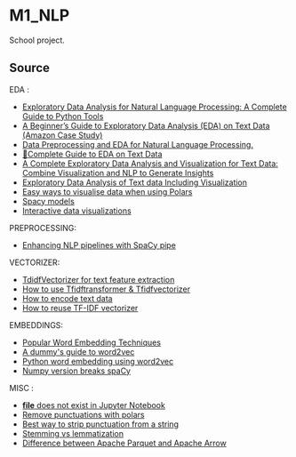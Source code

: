 # M1_NLP
School project.


## Source

EDA :
- [Exploratory Data Analysis for Natural Language Processing: A Complete Guide to Python Tools](https://neptune.ai/blog/exploratory-data-analysis-natural-language-processing-tools) 
- [A Beginner’s Guide to Exploratory Data Analysis (EDA) on Text Data (Amazon Case Study)](https://www.analyticsvidhya.com/blog/2020/04/beginners-guide-exploratory-data-analysis-text-data/)
- [Data Preprocessing and EDA for Natural Language Processing.](https://medium.com/geekculture/data-preprocessing-and-eda-for-natural-language-processing-56e45c1df36d)
- [📖Complete Guide to EDA on Text Data](https://www.kaggle.com/code/harshsingh2209/complete-guide-to-eda-on-text-data)
- [A Complete Exploratory Data Analysis and Visualization for Text Data: Combine Visualization and NLP to Generate Insights](https://www.kdnuggets.com/2019/05/complete-exploratory-data-analysis-visualization-text-data.html)
- [Exploratory Data Analysis of Text data Including Visualization](https://regenerativetoday.com/exploratory-data-analysis-of-text-data-including-visualization-and-sentiment-analysis/)
- [Easy ways to visualise data when using Polars](https://r-brink.medium.com/easy-ways-to-visualise-data-when-using-polars-e2756bc5dd37)
- [Spacy models](https://spacy.io/models)
- [Interactive data visualizations](https://jupyterbook.org/en/stable/interactive/interactive.html)

PREPROCESSING:
- [Enhancing NLP pipelines with SpaCy pipe](https://www.analyticsvidhya.com/blog/2023/08/nlp-pipelines-with-spacy/)

VECTORIZER:
- [TdidfVectorizer for text feature extraction](https://medium.com/@masudowolabi/how-to-use-sklearns-tfidfvectorizer-for-text-feature-extraction-in-model-testing-e1221fd274f8)
- [How to use Tfidftransformer & Tfidfvectorizer ](https://kavita-ganesan.com/tfidftransformer-tfidfvectorizer-usage-differences/)
- [How to encode text data](https://machinelearningmastery.com/prepare-text-data-machine-learning-scikit-learn/)
- [How to reuse TF-IDF vectorizer](https://stackoverflow.com/questions/29788047/keep-tfidf-result-for-predicting-new-content)

EMBEDDINGS:
- [Popular Word Embedding Techniques](https://dataaspirant.com/word-embedding-techniques-nlp/)
- [A dummy's guide to word2vec](https://medium.com/@manansuri/a-dummys-guide-to-word2vec-456444f3c673)
- [Python word embedding using word2vec](https://www.geeksforgeeks.org/python-word-embedding-using-word2vec/)
- [Numpy version breaks spaCy](https://github.com/explosion/spaCy/issues/13528)

MISC :
- [__file__ does not exist in Jupyter Notebook](https://stackoverflow.com/questions/39125532/file-does-not-exist-in-jupyter-notebook)
- [Remove punctuations with polars](https://stackoverflow.com/questions/71468399/python-polars-regex-remove-non-english-keep-numbers-punctuations-and-emojis)
- [Best way to strip punctuation from a string](https://stackoverflow.com/questions/265960/best-way-to-strip-punctuation-from-a-string)
- [Stemming vs lemmatization](https://www.analyticsvidhya.com/blog/2022/06/stemming-vs-lemmatization-in-nlp-must-know-differences/)
- [Difference between Apache Parquet and Apache Arrow](https://medium.com/@rramiz.rraza/what-is-apache-arrow-and-how-it-differs-from-apache-parquet-c2b17ef4b00)